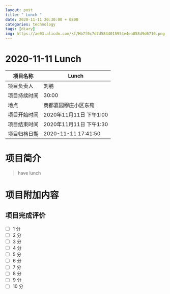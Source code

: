 ```yaml
---
layout: post
title: " Lunch "
date: 2020-11-11 20:30:00 + 0800
categories: technology
tags: [diary]
img: https://ae03.alicdn.com/kf/Hb7f0c7d7d5844015954e4ea058d9d6710.png
---
```


#  2020-11-11 Lunch 


| 项目名称     |    Lunch       |
| ------------ | ----------------------- |
| 项目负责人   | 刘鹏                    |
| 项目持续时间 | 30:00                 |
| 地点         | 商都嘉园穆庄小区东苑    |
| 项目开始时间 | 2020年11月11日 下午1:00 |
| 项目结束时间 | 2020年11月11日 下午1:30 |
| 项目归档日期 | 2020-11-11 17:41:50  |

# 项目简介
> have lunch  


# 项目附加内容





## 项目完成评价

- [ ]  1 分
- [ ]  2 分
- [ ]  3 分
- [ ]  4 分
- [ ]  5 分
- [ ]  6 分
- [ ]  7 分
- [ ]  8 分
- [ ]  9 分
- [ ]  10 分